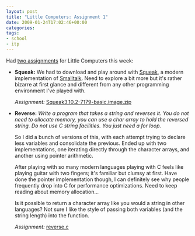 ```yaml
---
layout: post
title: "Little Computers: Assignment 1"
date: 2009-01-24T17:02:46+00:00
categories:
tags:
- school
- itp
---
```

Had [two assignments](http://www.littlecomputers.net/?page_id=21) for Little Computers this week:

* **Squeak:** We had to download and play around with [Squeak](http://www.squeak.org/), a modern implementation of [Smalltalk](http://www.squeak.org/Smalltalk/). Need to explore a bit more but it's rather bizarre at first glance and different from any other programming environment I've played with.

  _Assignment:_ [Squeak3.10.2-7179-basic.image.zip](http://amitsnyderman.com/school/littlecomputers/assignment1/Squeak3.10.2-7179-basic.image.zip)

* **Reverse:** _Write a program that takes a string and reverses it. You do not need to allocate memory, you can use a char array to hold the reversed string. Do not use C string facilities. You just need a for loop._

  So I did a bunch of versions of this, with each attempt trying to declare less variables and consolidate the previous. Ended up with two implementations, one iterating directly through the character arrays, and another using pointer arithmetic.
  
  After playing with so many modern languages playing with C feels like playing guitar with two fingers; it's familiar but clumsy at first. Have done the pointer implementation though, I can definitely see why people frequently drop into C for performance optimizations. Need to keep reading about memory allocation...
  
  Is it possible to return a character array like you would a string in other languages? Not sure I like the style of passing both variables (and the string length) into the function.
  
  _Assignment:_ [reverse.c](http://amitsnyderman.com/school/littlecomputers/assignment1/reverse.c)
